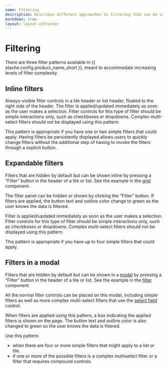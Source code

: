 ```yaml
---
name: Filtering
description: Describes different approaches to filtering that can be used depending on the context.
markdown: true
layout: layout-container
---
```


# Filtering

There are three filter patterns available in {{ stache.config.product_name_short }}, meant to accommodate increasing levels of filter complexity.  

## Inline filters
Always-visible filter controls in a tile header or list header, floated to the right side of the header. The filter is applied/updated immediately as soon as the user makes a selection. Filter controls for this type of filter should be simple interactions only, such as checkboxes or dropdowns. Complex multi-select filters should not be displayed using this pattern.

This pattern is appropriate if you have one or two simple filters that could apply. Having filters be persistently displayed allows users to quickly change filters without the additional step of having to invoke the filters through a explicit button.

## Expandable filters
Filters that are hidden by default but can be shown inline by pressing a “Filter” button in the header of a tile or list. See the example in the [grid](../../components/grids) component.

The filter panel can be hidden or shown by clicking the “Filter” button. If filters are applied, the button text and outline color change to green so the user knows the data is filtered.

Filter is applied/updated immediately as soon as the user makes a selection. Filter controls for this type of filter should be simple interactions only, such as checkboxes or dropdowns. Complex multi-select filters should not be displayed using this pattern.

This pattern is appropriate if you have up to four simple filters that could apply.

## Filters in a modal
Filters that are hidden by default but can be shown in a [modal](../../components/modal) by pressing a “Filter” button in the header of a tile or list. See the example in the [filter](../../components/filter) component.
 
All the normal filter controls can be placed on this modal, including simple filters as well as more complex multi-select filters that use the [select field](../../components/selectfield) control.

When filters are applied using this pattern, a box indicating the applied filters is shown on the page. The button text and outline color is also changed to green so the user knows the data is filtered.

Use this pattern:
* when there are four or more simple filters that might apply to a list or tile.
* if one or more of the possible filters is a complex multiselect filter or a filter that requires compound controls.
